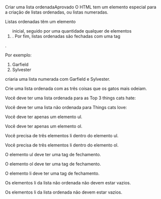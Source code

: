 Criar uma lista ordenadaAprovado
O HTML tem um elemento especial para a criação de listas ordenadas, ou listas numeradas.

Listas ordenadas têm um elemento <ol> inicial, seguido por uma quantidade qualquer de elementos <li>. Por fim, listas ordenadas são fechadas com uma tag </ol>.

Por exemplo:

<ol>
  <li>Garfield</li>
  <li>Sylvester</li>
</ol>
criaria uma lista numerada com Garfield e Sylvester.

Crie uma lista ordenada com as três coisas que os gatos mais odeiam.

Você deve ter uma lista ordenada para as Top 3 things cats hate:

Você deve ter uma lista não ordenada para Things cats love:

Você deve ter apenas um elemento ul.

Você deve ter apenas um elemento ol.

Você precisa de três elementos li dentro do elemento ul.

Você precisa de três elementos li dentro do elemento ol.

O elemento ul deve ter uma tag de fechamento.

O elemento ol deve ter uma tag de fechamento.

O elemento li deve ter uma tag de fechamento.

Os elementos li da lista não ordenada não devem estar vazios.

Os elementos li da lista ordenada não devem estar vazios.

